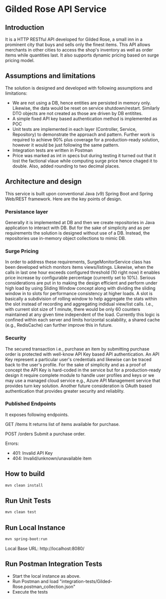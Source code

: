 # Gilded Rose API Service
## Introduction
It is a HTTP RESTful API developed for Gilded Rose, a small inn in a prominent city that buys and sells only the finest items. This API allows merchants in other cities to access the shop's inventory as well as order items while quantities last. It also supports dynamic pricing based on surge pricing model.

## Assumptions and limitations
The solution is designed and developed with following assumptions and limitations:
- We are not using a DB, hence entities are persisted in memory only. Likewise, the data would be reset on service shutdown/restart. Similarly DTO objects are not created as those are driven by DB entitites.
- A simple fixed API key based authentication method is implemented as POC
- Unit tests are implemented in each layer (Controller, Service, Repository) to demonstrate the approach and pattern. Further work is required to achieve 90% plus coverage for a production-ready solution, however it would be just following the same pattern.
- Integration tests are written in Postman
- Price was marked as int in specs but during testing it turned out that it lost the factional vlaue while computing surge price hence chaged it to double. Also, added rounding to two decimal places.

## Architecture and design
This service is built upon conventional Java (v9) Spring Boot and Spring Web/REST framework. Here are the key points of design. 

### Persistance layer
Generally it is implemented at DB and then we create repositories in Java application to interact with DB. But for the sake of simplicity and as per requirements the solution is designed without use of a DB. Instead, the repositories use in-memory object collections to mimic DB.

### Surge Pricing
In order to address these requirements, SurgeMonitorService class has been developed which monitors items views/listings. Likewise, when the calls in last one hour exceeds configured threshold (10 right now) it enables price increase by configurable percentage (currently set to 10%).
Serious considerations are put in to making the design efficient and perform under high load by using Sliding Window concept along with dividing the sliding window in to slots for performance consistency at higher loads. A slot is basically a subdivision of rolling window to help aggregate the stats within the slot instead of recording and aggregating indidual view/list calls. I.e., with current slot size of 1 minute, there would be only 60 counters maintained at any given time independent of the load.
Currently this logic is confined within each server and limits horizontal scalability, a shared cache (e.g., RedisCache) can further improve this in future.

### Security
The secured transaction i.e., purchase an item by submitting purchase order is protected with well-know API Key
based API authentication. An API Key represent a particular user's credentials and likewise can be traced back to the user's profile.
For the sake of simplicity and as a proof of concept the API Key is hard-coded in the service but for a production-ready
design it require complete module to handle user profiles and keys or we may use a managed cloud service e.g., Azure API Management service that provides turn key solution. Another future consideration is OAuth based authentication that provides greater security and reliablity.

### Published Endpoints
It exposes following endpoints.

GET /items
It returns list of items available for purchase.

POST /orders
Submit a purchase order.

Errors:
- 401: Invalid API Key
- 404: Invalid/unknown/unavailable item

## How to build
```bash
mvn clean install
```

## Run Unit Tests
```bash
mvn clean test
```

## Run Local Instance
```bash
mvn spring-boot:run
```
Local Base URL: http://localhost:8080/

## Run Postman Integration Tests
- Start the local instance as above.
- Run Postman and load "integration-tests/Gilded-Rose.postman_collection.json"
- Execute the tests
